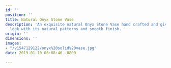 ```yaml
---
id: ''
position: ''
title: Natural Onyx Stone Vase
description: 'An exquisite natural Onyx Stone Vase hand crafted and gives a very classy
  look with its natural patterns and smooth finish. '
origin: ''
dimensions: ''
images:
- "/v1547129122/onyx%20solid%20vase.jpg"
date: 2019-01-10 06:08:40 -0800

---
```

